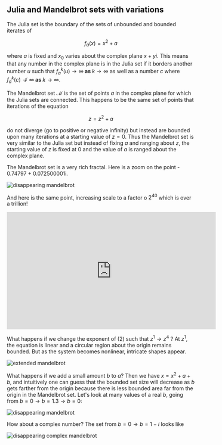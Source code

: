 ## Julia and Mandelbrot sets with variations

The Julia set is the boundary of the sets of unbounded and bounded iterates of

$$
f_a(x) = x^2 + a 
\tag{1}
$$

where $a$ is fixed and $x_0$ varies about the complex plane $x + yi$.  This means that any number in the complex plane is in the Julia set if it borders another number $u$ such that $f^k_a(u) \to \infty \; \mathbf {as} \; k \to \infty$ as well as a number $c$ where $f^k_a(c) \not\to \infty \; \mathbf {as} \; k \to \infty$.

The Mandelbrot set $\mathscr M$ is the set of points $a$ in the complex plane for which the Julia sets are connected.  This happens to be the same set of points that iterations of the equation

$$
z = z^2 + a
\tag{2}
$$

do not diverge (go to positive or negative infinity) but instead are bounded upon many iterations at a starting value of $z = 0$.  Thus the Mandelbrot set is very similar to the Julia set but instead of fixing $a$ and ranging about $z$, the starting value of $z$ is fixed at 0 and the value of $a$ is ranged about the complex plane.  

The Mandelbrot set is a very rich fractal. Here is a zoom on the point - 0.74797 + 0.072500001i.  

![disappearing mandelbrot]({{https://blbadger.github.io}}fractals/mandelbrot_zoom1.gif)

And here is the same point, increasing scale to a factor o $2^40$ which is over a trillion!

<iframe width="560" height="315" src="https://www.youtube.com/embed/0qrordbf7WE" frameborder="0" allow="accelerometer; autoplay; encrypted-media; gyroscope; picture-in-picture" allowfullscreen></iframe>

What happens if we change the exponent of (2) such that $z^1 \to z^4$ ?  At $z^1$, the equation is linear and a circular region about the origin remains bounded.  But as the system becomes nonlinear, intricate shapes appear.

![extended mandelbrot]({{https://blbadger.github.io}}fractals/mandelbrot_slow.gif)


What happens if we add a small amount $b$ to $a$?  Then we have $x = x^2 + a + b$, and intuitively one can guess that the bounded set size will decrease as $b$ gets farther from the origin because there is less bounded area far from the origin in the Mandelbrot set. Let's look at many values of a real $b$, going from $b=0 \to b=1.3 \to b=0$:

![disappearing mandelbrot]({{https://blbadger.github.io}}fractals/mandelbrot_disappeared.gif)


How about a complex number? The set from $b = 0 \to b = 1 - i$ looks like

![disappearing complex mandelbrot]({{https://blbadger.github.io}}fractals/mandelbrot_complex_disappeared.gif)

